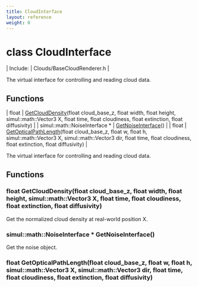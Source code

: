 ```yaml
---
title: CloudInterface
layout: reference
weight: 0
---
```

class CloudInterface
===

| Include: | Clouds/BaseCloudRenderer.h |

The virtual interface for controlling and reading cloud data.
  


Functions
---

| float | [GetCloudDensity](#GetCloudDensity)(float cloud_base_z, float width, float height, simul::math::Vector3 X, float time, float cloudiness, float extinction, float diffusivity) |
| simul::math::NoiseInterface * | [GetNoiseInterface](#GetNoiseInterface)() |
| float | [GetOpticalPathLength](#GetOpticalPathLength)(float cloud_base_z, float w, float h, simul::math::Vector3 X, simul::math::Vector3 dir, float time, float cloudiness, float extinction, float diffusivity) |

The virtual interface for controlling and reading cloud data.
  


Functions
---

### <a name="GetCloudDensity"/>float GetCloudDensity(float cloud_base_z, float width, float height, simul::math::Vector3 X, float time, float cloudiness, float extinction, float diffusivity)
Get the normalized cloud density at real-world position X.

### <a name="GetNoiseInterface"/>simul::math::NoiseInterface * GetNoiseInterface()
Get the noise object.

### <a name="GetOpticalPathLength"/>float GetOpticalPathLength(float cloud_base_z, float w, float h, simul::math::Vector3 X, simul::math::Vector3 dir, float time, float cloudiness, float extinction, float diffusivity)
